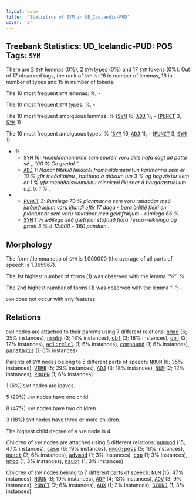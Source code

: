 ```yaml
---
layout: base
title:  'Statistics of SYM in UD_Icelandic-PUD'
udver: '2'
---
```


## Treebank Statistics: UD_Icelandic-PUD: POS Tags: `SYM`

There are 2 `SYM` lemmas (0%), 2 `SYM` types (0%) and 17 `SYM` tokens (0%).
Out of 17 observed tags, the rank of `SYM` is: 16 in number of lemmas, 16 in number of types and 15 in number of tokens.

The 10 most frequent `SYM` lemmas: <em>%, -</em>

The 10 most frequent `SYM` types:  <em>%, -</em>

The 10 most frequent ambiguous lemmas: <em>%</em> (<tt><a href="is_pud-pos-SYM.html">SYM</a></tt> 16, <tt><a href="is_pud-pos-ADJ.html">ADJ</a></tt> 1), <em>-</em> (<tt><a href="is_pud-pos-PUNCT.html">PUNCT</a></tt> 3, <tt><a href="is_pud-pos-SYM.html">SYM</a></tt> 1)

The 10 most frequent ambiguous types:  <em>%</em> (<tt><a href="is_pud-pos-SYM.html">SYM</a></tt> 16, <tt><a href="is_pud-pos-ADJ.html">ADJ</a></tt> 1), <em>-</em> (<tt><a href="is_pud-pos-PUNCT.html">PUNCT</a></tt> 3, <tt><a href="is_pud-pos-SYM.html">SYM</a></tt> 1)


* <em>%</em>
  * <tt><a href="is_pud-pos-SYM.html">SYM</a></tt> 16: <em>Heimildamennirnir sem spurðir voru álits hafa sagt að þetta sé „ 100 <b>%</b> Cospedal “ .</em>
  * <tt><a href="is_pud-pos-ADJ.html">ADJ</a></tt> 1: <em>Nánar tiltekið lækkaði framhaldsmenntun karlmanna sem er 10 % yfir meðaltalinu , hættuna á átökum um 3 % og hagvöxtur sem er 1 <b>%</b> yfir meðaltalsviðmiðinu minnkaði líkurnar á borgarastríði um u.þ.b. 1 % .</em>
* <em>-</em>
  * <tt><a href="is_pud-pos-PUNCT.html">PUNCT</a></tt> 3: <em>Rúmlega 70 % plantnanna sem voru ræktaðar með jarðarfræjum voru lifandi eftir 17 daga <b>-</b> bara örlítið fleiri en plönturnar sem voru ræktaðar með geimfræjum <b>-</b> rúmlega 66 % .</em>
  * <tt><a href="is_pud-pos-SYM.html">SYM</a></tt> 1: <em>Fræðilega séð gæti par stofnað fjóra Tesco-reikninga og grætt 3 % á 12.000 <b>-</b> 360 pundum .</em>

## Morphology

The form / lemma ratio of `SYM` is 1.000000 (the average of all parts of speech is 1.365967).

The 1st highest number of forms (1) was observed with the lemma “%”: <em>%</em>.

The 2nd highest number of forms (1) was observed with the lemma “-”: <em>-</em>.

`SYM` does not occur with any features.


## Relations

`SYM` nodes are attached to their parents using 7 different relations: <tt><a href="is_pud-dep-nmod.html">nmod</a></tt> (6; 35% instances), <tt><a href="is_pud-dep-nsubj.html">nsubj</a></tt> (3; 18% instances), <tt><a href="is_pud-dep-obl.html">obl</a></tt> (3; 18% instances), <tt><a href="is_pud-dep-obj.html">obj</a></tt> (2; 12% instances), <tt><a href="is_pud-dep-acl-relcl.html">acl:relcl</a></tt> (1; 6% instances), <tt><a href="is_pud-dep-compound.html">compound</a></tt> (1; 6% instances), <tt><a href="is_pud-dep-parataxis.html">parataxis</a></tt> (1; 6% instances)

Parents of `SYM` nodes belong to 5 different parts of speech: <tt><a href="is_pud-pos-NOUN.html">NOUN</a></tt> (6; 35% instances), <tt><a href="is_pud-pos-VERB.html">VERB</a></tt> (5; 29% instances), <tt><a href="is_pud-pos-ADJ.html">ADJ</a></tt> (3; 18% instances), <tt><a href="is_pud-pos-NUM.html">NUM</a></tt> (2; 12% instances), <tt><a href="is_pud-pos-PROPN.html">PROPN</a></tt> (1; 6% instances)

1 (6%) `SYM` nodes are leaves.

5 (29%) `SYM` nodes have one child.

8 (47%) `SYM` nodes have two children.

3 (18%) `SYM` nodes have three or more children.

The highest child degree of a `SYM` node is 4.

Children of `SYM` nodes are attached using 8 different relations: <tt><a href="is_pud-dep-nummod.html">nummod</a></tt> (15; 47% instances), <tt><a href="is_pud-dep-case.html">case</a></tt> (6; 19% instances), <tt><a href="is_pud-dep-nmod-poss.html">nmod:poss</a></tt> (5; 16% instances), <tt><a href="is_pud-dep-punct.html">punct</a></tt> (2; 6% instances), <tt><a href="is_pud-dep-advmod.html">advmod</a></tt> (1; 3% instances), <tt><a href="is_pud-dep-cop.html">cop</a></tt> (1; 3% instances), <tt><a href="is_pud-dep-nmod.html">nmod</a></tt> (1; 3% instances), <tt><a href="is_pud-dep-nsubj.html">nsubj</a></tt> (1; 3% instances)

Children of `SYM` nodes belong to 7 different parts of speech: <tt><a href="is_pud-pos-NUM.html">NUM</a></tt> (15; 47% instances), <tt><a href="is_pud-pos-NOUN.html">NOUN</a></tt> (6; 19% instances), <tt><a href="is_pud-pos-ADP.html">ADP</a></tt> (4; 13% instances), <tt><a href="is_pud-pos-ADV.html">ADV</a></tt> (3; 9% instances), <tt><a href="is_pud-pos-PUNCT.html">PUNCT</a></tt> (2; 6% instances), <tt><a href="is_pud-pos-AUX.html">AUX</a></tt> (1; 3% instances), <tt><a href="is_pud-pos-SCONJ.html">SCONJ</a></tt> (1; 3% instances)

